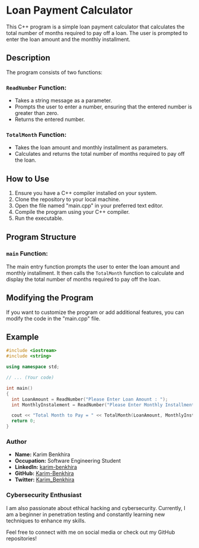 # Loan Payment Calculator

This C++ program is a simple loan payment calculator that calculates the total number of months required to pay off a loan. The user is prompted to enter the loan amount and the monthly installment.

## Description

The program consists of two functions:

### `ReadNumber` Function:

- Takes a string message as a parameter.
- Prompts the user to enter a number, ensuring that the entered number is greater than zero.
- Returns the entered number.

### `TotalMonth` Function:

- Takes the loan amount and monthly installment as parameters.
- Calculates and returns the total number of months required to pay off the loan.

## How to Use

1. Ensure you have a C++ compiler installed on your system.
2. Clone the repository to your local machine.
3. Open the file named "main.cpp" in your preferred text editor.
4. Compile the program using your C++ compiler.
5. Run the executable.

## Program Structure

### `main` Function:

The main entry function prompts the user to enter the loan amount and monthly installment. It then calls the `TotalMonth` function to calculate and display the total number of months required to pay off the loan.

## Modifying the Program

If you want to customize the program or add additional features, you can modify the code in the "main.cpp" file.

## Example

```cpp
#include <iostream>
#include <string>

using namespace std;

// ... (Your code)

int main()
{
  int LoanAmount = ReadNumber("Please Enter Loan Amount : ");
  int MonthlyInstalement = ReadNumber("Please Enter Monthly Installment : ");

  cout << "Total Month to Pay = " << TotalMonth(LoanAmount, MonthlyInstalement);
  return 0;
}
```
### Author

- **Name:** Karim Benkhira
- **Occupation:** Software Engineering Student
- **LinkedIn:** [karim-benkhira](https://linkedin.com/in/karim-benkhira-206597224)
- **GitHub:** [Karim-Benkhira](https://github.com/Karim-Benkhira)
- **Twitter:** [Karim_Benkhira](https://twitter.com/Karim_Benkhira)

### Cybersecurity Enthusiast

I am also passionate about ethical hacking and cybersecurity. Currently, I am a beginner in penetration testing and constantly learning new techniques to enhance my skills.

Feel free to connect with me on social media or check out my GitHub repositories!
